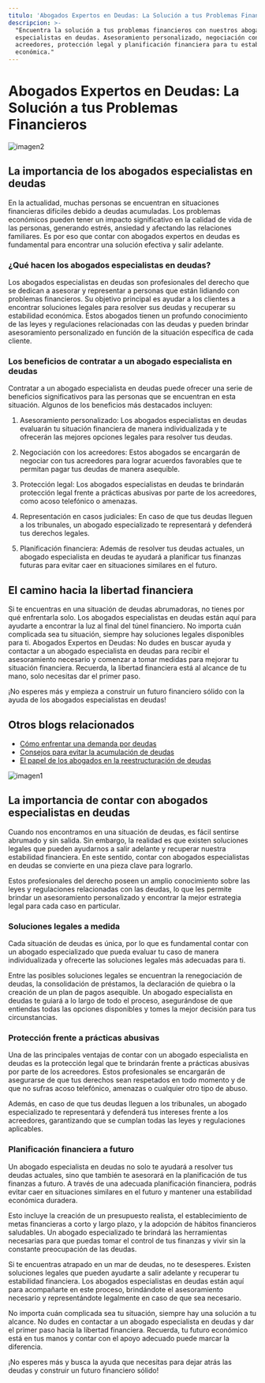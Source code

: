 ```yaml
---
titulo: 'Abogados Expertos en Deudas: La Solución a tus Problemas Financieros'
descripcion: >-
  "Encuentra la solución a tus problemas financieros con nuestros abogados
  especialistas en deudas. Asesoramiento personalizado, negociación con
  acreedores, protección legal y planificación financiera para tu estabilidad
  económica."
---
```


# Abogados Expertos en Deudas: La Solución a tus Problemas Financieros

![imagen2](./img/abogados-especialistas-en-deudas-2.webp)

## La importancia de los abogados especialistas en deudas

En la actualidad, muchas personas se encuentran en situaciones financieras difíciles debido a deudas acumuladas. Los problemas económicos pueden tener un impacto significativo en la calidad de vida de las personas, generando estrés, ansiedad y afectando las relaciones familiares. Es por eso que contar con abogados expertos en deudas es fundamental para encontrar una solución efectiva y salir adelante.

### ¿Qué hacen los abogados especialistas en deudas?

Los abogados especialistas en deudas son profesionales del derecho que se dedican a asesorar y representar a personas que están lidiando con problemas financieros. Su objetivo principal es ayudar a los clientes a encontrar soluciones legales para resolver sus deudas y recuperar su estabilidad económica. Estos abogados tienen un profundo conocimiento de las leyes y regulaciones relacionadas con las deudas y pueden brindar asesoramiento personalizado en función de la situación específica de cada cliente.

### Los beneficios de contratar a un abogado especialista en deudas

Contratar a un abogado especialista en deudas puede ofrecer una serie de beneficios significativos para las personas que se encuentran en esta situación. Algunos de los beneficios más destacados incluyen:

1. Asesoramiento personalizado: Los abogados especialistas en deudas evaluarán tu situación financiera de manera individualizada y te ofrecerán las mejores opciones legales para resolver tus deudas.

2. Negociación con los acreedores: Estos abogados se encargarán de negociar con tus acreedores para lograr acuerdos favorables que te permitan pagar tus deudas de manera asequible.

3. Protección legal: Los abogados especialistas en deudas te brindarán protección legal frente a prácticas abusivas por parte de los acreedores, como acoso telefónico o amenazas.

4. Representación en casos judiciales: En caso de que tus deudas lleguen a los tribunales, un abogado especializado te representará y defenderá tus derechos legales.

5. Planificación financiera: Además de resolver tus deudas actuales, un abogado especialista en deudas te ayudará a planificar tus finanzas futuras para evitar caer en situaciones similares en el futuro.

## El camino hacia la libertad financiera

Si te encuentras en una situación de deudas abrumadoras, no tienes por qué enfrentarla solo. Los abogados especialistas en deudas están aquí para ayudarte a encontrar la luz al final del túnel financiero. No importa cuán complicada sea tu situación, siempre hay soluciones legales disponibles para ti.
Abogados Expertos en Deudas:
No dudes en buscar ayuda y contactar a un abogado especialista en deudas para recibir el asesoramiento necesario y comenzar a tomar medidas para mejorar tu situación financiera. Recuerda, la libertad financiera está al alcance de tu mano, solo necesitas dar el primer paso.

¡No esperes más y empieza a construir un futuro financiero sólido con la ayuda de los abogados especialistas en deudas!

## Otros blogs relacionados

- [Cómo enfrentar una demanda por deudas](abogados-especialistas-en-deudas)
- [Consejos para evitar la acumulación de deudas](abogados-especialistas-en-deudas)
- [El papel de los abogados en la reestructuración de deudas](abogados-especialistas-en-deudas)

![imagen1](./img/abogados-especialistas-en-deudas-1.webp)

## La importancia de contar con abogados especialistas en deudas

Cuando nos encontramos en una situación de deudas, es fácil sentirse abrumado y sin salida. Sin embargo, la realidad es que existen soluciones legales que pueden ayudarnos a salir adelante y recuperar nuestra estabilidad financiera. En este sentido, contar con abogados especialistas en deudas se convierte en una pieza clave para lograrlo.

Estos profesionales del derecho poseen un amplio conocimiento sobre las leyes y regulaciones relacionadas con las deudas, lo que les permite brindar un asesoramiento personalizado y encontrar la mejor estrategia legal para cada caso en particular.

### Soluciones legales a medida

Cada situación de deudas es única, por lo que es fundamental contar con un abogado especializado que pueda evaluar tu caso de manera individualizada y ofrecerte las soluciones legales más adecuadas para ti.

Entre las posibles soluciones legales se encuentran la renegociación de deudas, la consolidación de préstamos, la declaración de quiebra o la creación de un plan de pagos asequible. Un abogado especialista en deudas te guiará a lo largo de todo el proceso, asegurándose de que entiendas todas las opciones disponibles y tomes la mejor decisión para tus circunstancias.

### Protección frente a prácticas abusivas

Una de las principales ventajas de contar con un abogado especialista en deudas es la protección legal que te brindarán frente a prácticas abusivas por parte de los acreedores. Estos profesionales se encargarán de asegurarse de que tus derechos sean respetados en todo momento y de que no sufras acoso telefónico, amenazas o cualquier otro tipo de abuso.

Además, en caso de que tus deudas lleguen a los tribunales, un abogado especializado te representará y defenderá tus intereses frente a los acreedores, garantizando que se cumplan todas las leyes y regulaciones aplicables.

### Planificación financiera a futuro

Un abogado especialista en deudas no solo te ayudará a resolver tus deudas actuales, sino que también te asesorará en la planificación de tus finanzas a futuro. A través de una adecuada planificación financiera, podrás evitar caer en situaciones similares en el futuro y mantener una estabilidad económica duradera.


Esto incluye la creación de un presupuesto realista, el establecimiento de metas financieras a corto y largo plazo, y la adopción de hábitos financieros saludables. Un abogado especializado te brindará las herramientas necesarias para que puedas tomar el control de tus finanzas y vivir sin la constante preocupación de las deudas.


Si te encuentras atrapado en un mar de deudas, no te desesperes. Existen soluciones legales que pueden ayudarte a salir adelante y recuperar tu estabilidad financiera. Los abogados especialistas en deudas están aquí para acompañarte en este proceso, brindándote el asesoramiento necesario y representándote legalmente en caso de que sea necesario.




No importa cuán complicada sea tu situación, siempre hay una solución a tu alcance. No dudes en contactar a un abogado especialista en deudas y dar el primer paso hacia la libertad financiera. Recuerda, tu futuro económico está en tus manos y contar con el apoyo adecuado puede marcar la diferencia.




¡No esperes más y busca la ayuda que necesitas para dejar atrás las deudas y construir un futuro financiero sólido!



